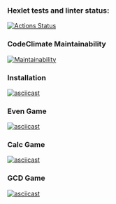 ### Hexlet tests and linter status:
[![Actions Status](https://github.com/vladislav1923/backend-project-lvl1/actions/workflows/hexlet-check.yml/badge.svg)](https://github.com/vladislav1923/backend-project-lvl1/actions)

### CodeClimate Maintainability
[![Maintainability](https://api.codeclimate.com/v1/badges/887d2b9c72e84c2cc7b0/maintainability)](https://codeclimate.com/github/vladislav1923/backend-project-lvl1/maintainability)

### Installation
[![asciicast](https://asciinema.org/a/MUmYKzcnaSgsjOMN6wezWIW46.svg)](https://asciinema.org/a/MUmYKzcnaSgsjOMN6wezWIW46)

### Even Game
[![asciicast](https://asciinema.org/a/3pFvfqqQcOo37buM8seApHrGc.svg)](https://asciinema.org/a/3pFvfqqQcOo37buM8seApHrGc)

### Calc Game
[![asciicast](https://asciinema.org/a/ZggGgV45FBl2AsOzSyJd4ssN9.svg)](https://asciinema.org/a/ZggGgV45FBl2AsOzSyJd4ssN9)

### GCD Game
[![asciicast](https://asciinema.org/a/TJ23POd8Gq0mJSEcoi0J60HRC.svg)](https://asciinema.org/a/TJ23POd8Gq0mJSEcoi0J60HRC)
